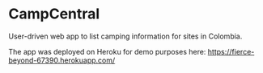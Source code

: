 # CampCentral

User-driven web app to list camping information for sites in Colombia.

The app was deployed on Heroku for demo purposes here:  https://fierce-beyond-67390.herokuapp.com/

